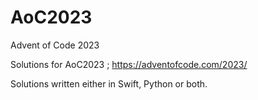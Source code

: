 # AoC2023
Advent of Code 2023

Solutions for AoC2023 ; https://adventofcode.com/2023/

Solutions written either in Swift, Python or both.
